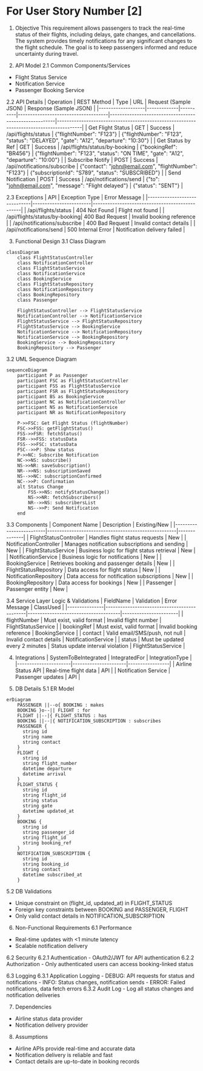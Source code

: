 # For User Story Number [2]

1. Objective
This requirement allows passengers to track the real-time status of their flights, including delays, gate changes, and cancellations. The system provides timely notifications for any significant changes to the flight schedule. The goal is to keep passengers informed and reduce uncertainty during travel.

2. API Model
  2.1 Common Components/Services
  - Flight Status Service
  - Notification Service
  - Passenger Booking Service

  2.2 API Details
| Operation         | REST Method | Type     | URL                                 | Request (Sample JSON)                                 | Response (Sample JSON)                                                                 |
|-------------------|-------------|----------|-------------------------------------|-------------------------------------------------------|----------------------------------------------------------------------------------------|
| Get Flight Status | GET         | Success  | /api/flights/status                 | {"flightNumber": "F123"}                            | {"flightNumber": "F123", "status": "DELAYED", "gate": "A12", "departure": "10:30"}             |
| Get Status by Ref | GET         | Success  | /api/flights/status/by-booking      | {"bookingRef": "BR456"}                             | {"flightNumber": "F123", "status": "ON TIME", "gate": "A12", "departure": "10:00"}             |
| Subscribe Notify  | POST        | Success  | /api/notifications/subscribe        | {"contact": "john@email.com", "flightNumber": "F123"} | {"subscriptionId": "S789", "status": "SUBSCRIBED"}                                      |
| Send Notification | POST        | Success  | /api/notifications/send             | {"to": "john@email.com", "message": "Flight delayed"}     | {"status": "SENT"}                                                                         |

  2.3 Exceptions
| API                          | Exception Type          | Error Message                                  |
|------------------------------|------------------------|------------------------------------------------|
| /api/flights/status          | 404 Not Found          | Flight not found                               |
| /api/flights/status/by-booking| 400 Bad Request       | Invalid booking reference                      |
| /api/notifications/subscribe | 400 Bad Request        | Invalid contact details                        |
| /api/notifications/send      | 500 Internal Error     | Notification delivery failed                   |

3. Functional Design
  3.1 Class Diagram
```mermaid
classDiagram
    class FlightStatusController
    class NotificationController
    class FlightStatusService
    class NotificationService
    class BookingService
    class FlightStatusRepository
    class NotificationRepository
    class BookingRepository
    class Passenger

    FlightStatusController --> FlightStatusService
    NotificationController --> NotificationService
    FlightStatusService --> FlightStatusRepository
    FlightStatusService --> BookingService
    NotificationService --> NotificationRepository
    NotificationService --> BookingRepository
    BookingService --> BookingRepository
    BookingRepository --> Passenger
```

  3.2 UML Sequence Diagram
```mermaid
sequenceDiagram
    participant P as Passenger
    participant FSC as FlightStatusController
    participant FSS as FlightStatusService
    participant FSR as FlightStatusRepository
    participant BS as BookingService
    participant NC as NotificationController
    participant NS as NotificationService
    participant NR as NotificationRepository

    P->>FSC: Get Flight Status (flightNumber)
    FSC->>FSS: getFlightStatus()
    FSS->>FSR: fetchStatus()
    FSR-->>FSS: statusData
    FSS-->>FSC: statusData
    FSC-->>P: Show status
    P->>NC: Subscribe Notification
    NC->>NS: subscribe()
    NS->>NR: saveSubscription()
    NR-->>NS: subscriptionSaved
    NS-->>NC: subscriptionConfirmed
    NC-->>P: Confirmation
    alt Status Change
        FSS->>NS: notifyStatusChange()
        NS->>NR: fetchSubscribers()
        NR-->>NS: subscribersList
        NS-->>P: Send Notification
    end
```

  3.3 Components
| Component Name           | Description                                         | Existing/New |
|-------------------------|-----------------------------------------------------|--------------|
| FlightStatusController  | Handles flight status requests                      | New          |
| NotificationController  | Manages notification subscriptions and sending      | New          |
| FlightStatusService     | Business logic for flight status retrieval          | New          |
| NotificationService     | Business logic for notifications                    | New          |
| BookingService          | Retrieves booking and passenger details             | New          |
| FlightStatusRepository  | Data access for flight status                       | New          |
| NotificationRepository  | Data access for notification subscriptions          | New          |
| BookingRepository       | Data access for bookings                            | New          |
| Passenger               | Passenger entity                                    | New          |

  3.4 Service Layer Logic & Validations
| FieldName      | Validation                                  | Error Message                        | ClassUsed             |
|---------------|---------------------------------------------|--------------------------------------|-----------------------|
| flightNumber   | Must exist, valid format                    | Invalid flight number                | FlightStatusService   |
| bookingRef     | Must exist, valid format                    | Invalid booking reference            | BookingService        |
| contact        | Valid email/SMS/push, not null              | Invalid contact details              | NotificationService   |
| status         | Must be updated every 2 minutes             | Status update interval violation     | FlightStatusService   |

4. Integrations
| SystemToBeIntegrated | IntegratedFor         | IntegrationType |
|----------------------|----------------------|-----------------|
| Airline Status API   | Real-time flight data | API             |
| Notification Service | Passenger updates     | API             |

5. DB Details
  5.1 ER Model
```mermaid
erDiagram
    PASSENGER ||--o{ BOOKING : makes
    BOOKING }o--|| FLIGHT : for
    FLIGHT ||--|{ FLIGHT_STATUS : has
    BOOKING ||--|{ NOTIFICATION_SUBSCRIPTION : subscribes
    PASSENGER {
      string id
      string name
      string contact
    }
    FLIGHT {
      string id
      string flight_number
      datetime departure
      datetime arrival
    }
    FLIGHT_STATUS {
      string id
      string flight_id
      string status
      string gate
      datetime updated_at
    }
    BOOKING {
      string id
      string passenger_id
      string flight_id
      string booking_ref
    }
    NOTIFICATION_SUBSCRIPTION {
      string id
      string booking_id
      string contact
      datetime subscribed_at
    }
```

  5.2 DB Validations
- Unique constraint on (flight_id, updated_at) in FLIGHT_STATUS
- Foreign key constraints between BOOKING and PASSENGER, FLIGHT
- Only valid contact details in NOTIFICATION_SUBSCRIPTION

6. Non-Functional Requirements
  6.1 Performance
  - Real-time updates with <1 minute latency
  - Scalable notification delivery

  6.2 Security
    6.2.1 Authentication
    - OAuth2/JWT for API authentication
    6.2.2 Authorization
    - Only authenticated users can access booking-linked status

  6.3 Logging
    6.3.1 Application Logging
    - DEBUG: API requests for status and notifications
    - INFO: Status changes, notification sends
    - ERROR: Failed notifications, data fetch errors
    6.3.2 Audit Log
    - Log all status changes and notification deliveries

7. Dependencies
- Airline status data provider
- Notification delivery provider

8. Assumptions
- Airline APIs provide real-time and accurate data
- Notification delivery is reliable and fast
- Contact details are up-to-date in booking records
